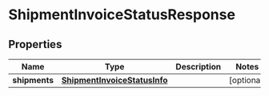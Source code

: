 
# ShipmentInvoiceStatusResponse

## Properties
Name | Type | Description | Notes
------------ | ------------- | ------------- | -------------
**shipments** | [**ShipmentInvoiceStatusInfo**](ShipmentInvoiceStatusInfo.md) |  |  [optional]



